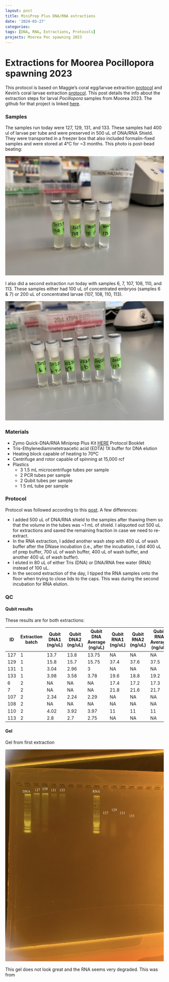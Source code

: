 ```yaml
---
layout: post
title: MiniPrep Plus DNA/RNA extractions
date: '2024-03-27'
categories:
tags: [DNA, RNA, Extractions, Protocols]
projects: Moorea Poc spawning 2023 
---
```


# Extractions for Moorea Pocillopora spawning 2023

This protocol is based on Maggie’s coral egg/larvae extraction [protocol](https://meschedl.github.io/MESPutnam_Open_Lab_Notebook/Larvae-Ex-Protocol/) and Kevin’s coral larvae extraction [protocol](https://kevinhwong1.github.io/KevinHWong_Notebook/DNA-RNA-Extractions-on-P.-astreoides-larvae-BEAD-BEATING/). This post details the info about the extraction steps for larval *Pocillopora* samples from Moorea 2023. The github for that project is linked [here](https://github.com/hputnam/Pocillopora_Spawning_Moorea). 

### Samples 

The samples run today were 127, 129, 131, and 133. These samples had 400 ul of larvae per tube and were preserved in 500 uL of DNA/RNA Shield. They were transported in a freezer box that also included formalin-fixed samples and were stored at 4°C for ~3 months. This photo is post-bead beating: 

![](https://raw.githubusercontent.com/JillAshey/JillAshey_Putnam_Lab_Notebook/master/images/samples_20240327.JPG)

I also did a second extraction run today with samples 6, 7, 107, 108, 110, and 113. These samples either had 100 uL of concentrated embryos (samples 6 & 7) or 200 uL of concentrated larvae (107, 108, 110, 113). 

![](https://raw.githubusercontent.com/JillAshey/JillAshey_Putnam_Lab_Notebook/master/images/samples_20240327_2.JPG) 

### Materials 

- Zymo Quick-DNA/RNA Miniprep Plus Kit [HERE](https://files.zymoresearch.com/protocols/_d7003t_d7003_quick-dna-rna_miniprep_plus_kit.pdf) Protocol Booklet
- Tris-Ethylenediaminetetraacetic acid (EDTA) 1X buffer for DNA elution
- Heating block capable of heating to 70ºC
- Centrifuge and rotor capable of spinning at 15,000 rcf
- Plastics 
	- 3 1.5 mL microcentrifuge tubes per sample
	- 2 PCR tubes per sample
	- 2 Qubit tubes per sample 
	- 1 5 mL tube per sample 

### Protocol

Protocol was followed according to this [post](https://github.com/JillAshey/JillAshey_Putnam_Lab_Notebook/blob/master/_posts/2023-07-21-MiniprepPlus-DNA%3ARNA-extractions-McapLarvae.md). A few differences: 

- I added 500 uL of DNA/RNA shield to the samples after thawing them so that the volume in the tubes was ~1 mL of shield. I aliquoted out 500 uL for extractions and saved the remaining fraction in case we need to re-extract. 
- In the RNA extraction, I added another wash step with 400 uL of wash buffer after the DNase incubation (i.e., after the incubation, I did 400 uL of prep buffer, 700 uL of wash buffer, 400 uL of wash buffer, and another 400 uL of wash buffer).
- I eluted in 80 uL of either Tris (DNA) or DNA/RNA free water (RNA) instead of 100 uL. 
- In the second extraction of the day, I tipped the RNA samples onto the floor when trying to close lids to the caps. This was during the second incubation for RNA elution. 

### QC 

#### Qubit results 

These results are for both extractions: 

| ID  | Extraction batch | Qubit DNA1 (ng/uL) | Qubit DNA2 (ng/uL) | Qubit DNA Average (ng/uL) | Qubit RNA1 (ng/uL) | Qubit RNA2 (ng/uL) | Qubit RNA Average (ng/uL) |
| --- | ---------------- | ------------------ | ------------------ | ------------------------- | ------------------ | ------------------ | ------------------------- |
| 127 | 1                | 13.7               | 13.8               | 13.75                     | NA                 | NA                 | NA                        |
| 129 | 1                | 15.8               | 15.7               | 15.75                     | 37.4               | 37.6               | 37.5                      |
| 131 | 1                | 3.04               | 2.96               | 3                         | NA                 | NA                 | NA                        |
| 133 | 1                | 3.98               | 3.58               | 3.78                      | 19.6               | 18.8               | 19.2                      |
| 6   | 2                | NA                 | NA                 | NA                        | 17.4               | 17.2               | 17.3                      |
| 7   | 2                | NA                 | NA                 | NA                        | 21.8               | 21.6               | 21.7                      |
| 107 | 2                | 2.34               | 2.24               | 2.29                      | NA                 | NA                 | NA                        |
| 108 | 2                | NA                 | NA                 | NA                        | NA                 | NA                 | NA                        |
| 110 | 2                | 4.02               | 3.92               | 3.97                      | 11                 | 11                 | 11                        |
| 113 | 2                | 2.8                | 2.7                | 2.75                      | NA                 | NA                 | NA                        |


#### Gel 

Gel from first extraction

![](https://raw.githubusercontent.com/JillAshey/JillAshey_Putnam_Lab_Notebook/master/images/gel_20240327.JPG)

This gel does not look great and the RNA seems very degraded. This was from 

